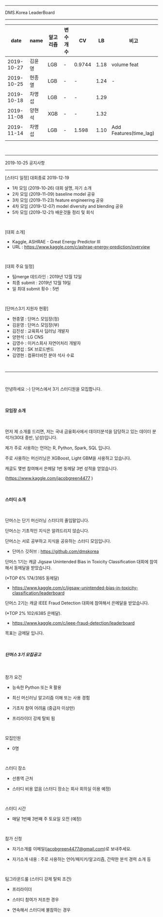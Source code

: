 <hr />
DMS.Korea LeaderBoard
<hr />

| date| name | 알고리즘 | 변수개수 | CV | LB | 비고 |
|-----|------|---------|---------|----|-----|-----|
| 2019-10-27 | 김윤영 | LGB | - | 0.9744 | 1.18 | volume feat|
| 2019-10-25 | 현종열 | LGB | - | - | 1.24 | - |
| 2019-10-18 | 차명섭 | LGB | - | - | 1.29 |  |
| 2019-11-08 | 양현석 | XGB | - | - | 1.32 |   |
| 2019-11-14 | 차명섭 | LGB | - | 1.598 | 1.10 | Add Features(time_lag)|
|            |        |     |   |   |      |   |


<br />

<hr />
2019-10-25 공지사항
<hr />

[스터디 일정] 대회종료 2019-12-19
- 1차 모임 (2019-10-26) 대회 설명, 자기 소개
- 2차 모임 (2019-11-09) baseline model 공유
- 3차 모임 (2019-11-23) feature engineering 공유
- 4차 모임 (2019-12-07) model diversity and blending 공유
- 5차 모임 (2019-12-21) 배운것들 정리 및 회식

<br />

[대회 소개]
- Kaggle, ASHRAE - Great Energy Predictor III
- URL : https://www.kaggle.com/c/ashrae-energy-prediction/overview

<br />

[대회 주요 일정]
- 팀merge 데드라인 : 2019년 12월 12일
- 최종 submit : 2019년 12월 19일
- 일 최대 submit 횟수 : 5번

<br />

[단머스3기 지원자 현황]
- 현종열 : 단머스 모임장(정)
- 김윤영 : 단머스 모임장(부)
- 김진성 : 교육회사 딥러닝 개발자
- 양현석 : LG CNS
- 김영수 : 이커스회사 자연어처리 개발자
- 차명섭 : SK 브로드밴드
- 김영현 : 컴퓨터비전 분야 석사 수료

<br />

<hr />

<br />

안녕하세요 :-)  단머스에서 3기 스터디원을 모집합니다.

<br />

#### 모임장 소개

<br />

먼저 제 소개를 드리면, 저는 국내 금융회사에서 데이터분석을 담당하고 있는 데이터 분석가(30대 중반, 남성)입니다.

제가 주로 사용하는 언어는 R, Python, Spark, SQL 입니다.

주로 사용하는 머신러닝은 XGBoost, Light GBM을 사용하고 있습니다.

캐글도 몇번 참여해서 은메달 1번 동메달 3번 성적을 얻었습니다.

(https://www.kaggle.com/jacobgreen4477  )

<br />

#### 스터디 소개

<br />

단머스는 단기 머신러닝 스터디의 줄임말입니다.

단머스는 기초적인 지식은 알려드리지 않습니다.

단머스는 서로 공부하고 지식을 공유하는 스터디 모임입니다.


- 단머스 깃허브 : https://github.com/dmskorea  


단머스 1기는 캐글 Jigsaw Unintended Bias in Toxicity Classification 대회에 참여해서 동메달을 받았습니다.

(*TOP 6% 174/3165 동메달)

- https://www.kaggle.com/c/jigsaw-unintended-bias-in-toxicity-classification/leaderboard  


단머스 2기는 캐글 IEEE Fraud Detection 대회에 참여해서 은메달을 받았습니다.

(*TOP 2% 102/6385 은메달).

- https://www.kaggle.com/c/ieee-fraud-detection/leaderboard


목표는 금메달 입니다.

<br />

##### 단머스 3기 모집공고

<br />

참가 요건

- 능숙한 Python 또는 R 활용

- 최신 머신러닝 알고리즘 이해 또는 사용 경험

- 기초자 참여 어려움 (중급자 이상만)

- 프리라이더 강제 탈퇴 됨

<br />

모집인원

- 0명

<br />

스터디 장소

- 선릉역 근처

- 스터디 비용 없음 (스터디 장소는 회사 회의실 이용 예정)

<br />

스터디 시간

- 매달 1번째 3번째 주 토요일 오전 (예정)

<br />

참가 신청

- 자기소개를 이메일(jacobgreen4477@gmail.com)로   보내주세요.

- 자기소개 내용 : 주로 사용하는 언어/패지키/알고리즘, 간략한 분석 경력 소개 등

<br />

팀그라운드룰 (스터디 강제 탈퇴 조건)

- 프리라이더

- 스터디 참여가 저조한 경우

- 연속해서 스터디에 불참하는 경우
